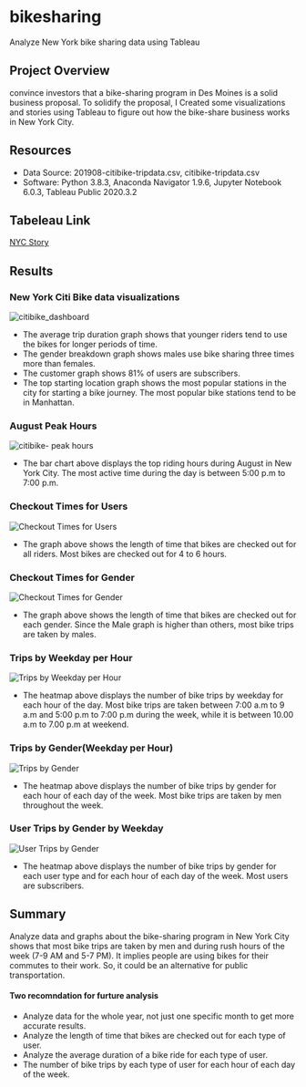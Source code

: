 # bikesharing
Analyze New York bike sharing data using Tableau

## Project Overview

convince investors that a bike-sharing program in Des Moines is a solid business proposal. To solidify the proposal, I Created some visualizations and stories using Tableau to figure out how the bike-share business works in New York City.

## Resources

- Data Source: 201908-citibike-tripdata.csv, citibike-tripdata.csv
- Software: Python 3.8.3, Anaconda Navigator 1.9.6, Jupyter Notebook 6.0.3, Tableau Public 2020.3.2

## Tabeleau Link

[NYC Story](https://public.tableau.com/profile/nazanin6981#!/vizhome/Bikesharing_16099019389820/NYCStory)

## Results

### New York Citi Bike data visualizations

![citibike_dashboard](https://user-images.githubusercontent.com/71282697/104106762-6e92eb80-526c-11eb-989f-bebd0895215d.png)

- The average trip duration graph shows that younger riders tend to use the bikes for longer periods of time.
- The gender breakdown graph shows males use bike sharing three times more than females.
- The customer graph shows 81% of users are subscribers.
- The top starting location graph shows the most popular stations in the city for starting a bike journey. The most popular bike stations tend to be in Manhattan.


### August Peak Hours

![citibike- peak hours](https://user-images.githubusercontent.com/71282697/104128422-4662c580-531c-11eb-9f13-3b5b8c15f5d6.png)

- The bar chart above displays the top riding hours during August in New York City. The most active time during the day is between 5:00 p.m to 7:00 p.m. 


### Checkout Times for Users

![Checkout Times for Users](https://user-images.githubusercontent.com/71282697/104128761-377d1280-531e-11eb-9eca-6d89f9eaf7d0.png)

- The graph above shows the length of time that bikes are checked out for all riders. Most bikes are checked out for 4 to 6 hours.

### Checkout Times for Gender

![Checkout Times for Gender](https://user-images.githubusercontent.com/71282697/104129793-a3617a00-5322-11eb-8c32-134630fc3c5a.png)

- The graph above  shows the length of time that bikes are checked out for each gender. Since the Male graph is higher than others, most bike trips are taken by males. 

### Trips by Weekday per Hour

![Trips by Weekday per Hour](https://user-images.githubusercontent.com/71282697/104129841-e7547f00-5322-11eb-9885-968260960e5d.png)

- The heatmap above displays the number of bike trips by weekday for each hour of the day. Most bike trips are taken between 7:00 a.m to 9 a.m and 5:00 p.m to 7:00 p.m during the week, while it is between 10.00 a.m to 7.00 p.m at weekend.

### Trips by Gender(Weekday per Hour)

![Trips by Gender](https://user-images.githubusercontent.com/71282697/104129879-081cd480-5323-11eb-8a18-bbfa9d666d15.png)

- The heatmap above displays the number of bike trips by gender for each hour of each day of the week. Most bike trips are taken by men throughout the week.


### User Trips by Gender by Weekday

![User Trips by Gender](https://user-images.githubusercontent.com/71282697/104129910-208cef00-5323-11eb-9a10-bae3d0a7fb93.png)

- The heatmap above displays the number of bike trips by gender for each user type and for each hour of each day of the week. Most users are subscribers.

## Summary

Analyze data and graphs about the bike-sharing program in New York City shows that most bike trips are taken by men and during rush hours of the week (7-9 AM and 5-7 PM). It implies people are using bikes for their commutes to their work. So, it could be an alternative for public transportation.

#### Two recomndation for furture analysis

 - Analyze data for the whole year, not just one specific month to get more accurate results.
 - Analyze the length of time that bikes are checked out for each type of user.
 - Analyze the average duration of a bike ride for each type of user.
 - The number of bike trips by each type of user for each hour of each day of the week.
 




